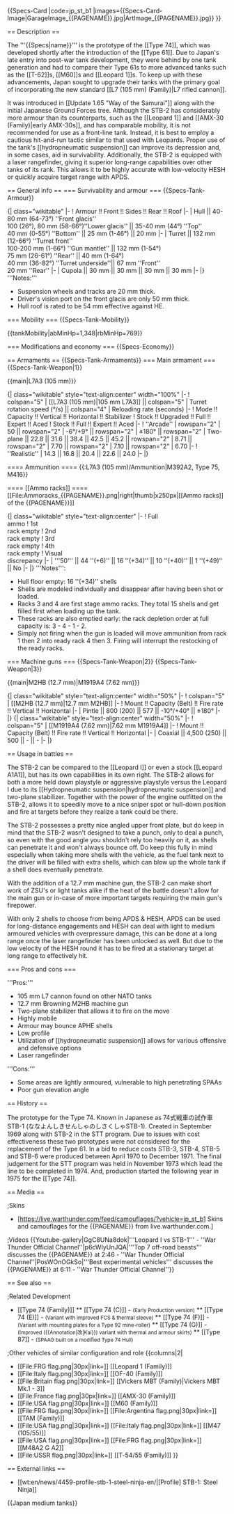 {{Specs-Card
|code=jp_st_b1
|images={{Specs-Card-Image|GarageImage_{{PAGENAME}}.jpg|ArtImage_{{PAGENAME}}.jpg}}
}}

== Description ==
<!-- ''In the description, the first part should be about the history of the creation and combat usage of the vehicle, as well as its key features. In the second part, tell the reader about the ground vehicle in the game. Insert a screenshot of the vehicle, so that if the novice player does not remember the vehicle by name, he will immediately understand what kind of vehicle the article is talking about.'' -->
The '''{{Specs|name}}''' is the prototype of the [[Type 74]], which was developed shortly after the introduction of the [[Type 61]]. Due to Japan's late entry into post-war tank development, they were behind by one tank generation and had to compare their Type 61s to more advanced tanks such as the [[T-62]]s, [[M60]]s and [[Leopard 1]]s. To keep up with these advancements, Japan sought to upgrade their tanks with the primary goal of incorporating the new standard [[L7 (105 mm) (Family)|L7 rifled cannon]].

It was introduced in [[Update 1.65 "Way of the Samurai"]] along with the initial Japanese Ground Forces tree. Although the STB-2 has considerably more armour than its counterparts, such as the [[Leopard 1]] and [[AMX-30 (Family)|early AMX-30s]], and has comparable mobility, it is not recommended for use as a front-line tank. Instead, it is best to employ a cautious hit-and-run tactic similar to that used with Leopards. Proper use of the tank's [[hydropneumatic suspension]] can improve its depression and, in some cases, aid in survivability. Additionally, the STB-2 is equipped with a laser rangefinder, giving it superior long-range capabilities over other tanks of its rank. This allows it to be highly accurate with low-velocity HESH or quickly acquire target range with APDS.

== General info ==
=== Survivability and armour ===
{{Specs-Tank-Armour}}
<!-- ''Describe armour protection. Note the most well protected and key weak areas. Appreciate the layout of modules as well as the number and location of crew members. Is the level of armour protection sufficient, is the placement of modules helpful for survival in combat? If necessary use a visual template to indicate the most secure and weak zones of the armour.'' -->
{| class="wikitable"
|-
! Armour !! Front !! Sides !! Rear !! Roof
|-
| Hull || 40-80 mm (64-73°) ''Front glacis'' <br> 100 (26°), 80 mm (58-66°)''Lower glacis'' || 35-40 mm (44°) ''Top'' <br> 40 mm (0-55°) ''Bottom'' || 25 mm (1-46°) || 20 mm
|-
| Turret || 132 mm (12-66°) ''Turret front'' <br> 100-200 mm (1-66°) ''Gun mantlet'' || 132 mm (1-54°) <br> 75 mm (26-61°) ''Rear'' || 40 mm (1-64°) <br> 40 mm (36-82°) ''Turret underside''|| 67 mm ''Front'' <br> 20 mm ''Rear''
|-
| Cupola || 30 mm || 30 mm || 30 mm || 30 mm
|-
|}
'''Notes:'''

* Suspension wheels and tracks are 20 mm thick.
* Driver's vision port on the front glacis are only 50 mm thick.
* Hull roof is rated to be 54 mm effective against HE.

=== Mobility ===
{{Specs-Tank-Mobility}}
<!-- ''Write about the mobility of the ground vehicle. Estimate the specific power and manoeuvrability, as well as the maximum speed forwards and backwards.'' -->

{{tankMobility|abMinHp=1,348|rbMinHp=769}}

=== Modifications and economy ===
{{Specs-Economy}}

== Armaments ==
{{Specs-Tank-Armaments}}
=== Main armament ===
{{Specs-Tank-Weapon|1}}
<!-- ''Give the reader information about the characteristics of the main gun. Assess its effectiveness in a battle based on the reloading speed, ballistics and the power of shells. Do not forget about the flexibility of the fire, that is how quickly the cannon can be aimed at the target, open fire on it and aim at another enemy. Add a link to the main article on the gun: <code><nowiki>{{main|Name of the weapon}}</nowiki></code>. Describe in general terms the ammunition available for the main gun. Give advice on how to use them and how to fill the ammunition storage.'' -->
{{main|L7A3 (105 mm)}}

{| class="wikitable" style="text-align:center" width="100%"
|-
! colspan="5" | [[L7A3 (105 mm)|105 mm L7A3]] || colspan="5" | Turret rotation speed (°/s) || colspan="4" | Reloading rate (seconds)
|-
! Mode !! Capacity !! Vertical !! Horizontal !! Stabilizer
! Stock !! Upgraded !! Full !! Expert !! Aced
! Stock !! Full !! Expert !! Aced
|-
! ''Arcade''
| rowspan="2" | 50 || rowspan="2" | -6°/+9° || rowspan="2" | ±180° || rowspan="2" | Two-plane || 22.8 || 31.6 || 38.4 || 42.5 || 45.2 || rowspan="2" | 8.71 || rowspan="2" | 7.70 || rowspan="2" | 7.10 || rowspan="2" | 6.70
|-
! ''Realistic''
| 14.3 || 16.8 || 20.4 || 22.6 || 24.0
|-
|}

==== Ammunition ====
{{:L7A3 (105 mm)/Ammunition|M392A2, Type 75, M416}}

==== [[Ammo racks]] ====
[[File:Ammoracks_{{PAGENAME}}.png|right|thumb|x250px|[[Ammo racks]] of the {{PAGENAME}}]]
<!-- '''Last updated: 1.101.1.16''' -->
{| class="wikitable" style="text-align:center"
|-
! Full<br>ammo
! 1st<br>rack empty
! 2nd<br>rack empty
! 3rd<br>rack empty
! 4th<br>rack empty
! Visual<br>discrepancy
|-
| '''50''' || 44&nbsp;''(+6)'' || 16&nbsp;''(+34)'' || 10&nbsp;''(+40)'' || 1&nbsp;''(+49)'' || No
|-
|}
'''Notes''':

* Hull floor empty: 16&nbsp;''(+34)'' shells
* Shells are modeled individually and disappear after having been shot or loaded.
* Racks 3 and 4 are first stage ammo racks. They total 15 shells and get filled first when loading up the tank.
* These racks are also emptied early: the rack depletion order at full capacity is: 3 - 4 - 1 - 2.
* Simply not firing when the gun is loaded will move ammunition from rack 1 then 2 into ready rack 4 then 3. Firing will interrupt the restocking of the ready racks.

=== Machine guns ===
{{Specs-Tank-Weapon|2}}
{{Specs-Tank-Weapon|3}}
<!-- ''Offensive and anti-aircraft machine guns not only allow you to fight some aircraft but also are effective against lightly armoured vehicles. Evaluate machine guns and give recommendations on its use.'' -->
{{main|M2HB (12.7 mm)|M1919A4 (7.62 mm)}}

{| class="wikitable" style="text-align:center" width="50%"
|-
! colspan="5" | [[M2HB (12.7 mm)|12.7 mm M2HB]]
|-
! Mount !! Capacity (Belt) !! Fire rate !! Vertical !! Horizontal
|-
| Pintle || 800 (200) || 577 || -10°/+40° || ±180°
|-
|}
{| class="wikitable" style="text-align:center" width="50%"
|-
! colspan="5" | [[M1919A4 (7.62 mm)|7.62 mm M1919A4]]
|-
! Mount !! Capacity (Belt) !! Fire rate !! Vertical !! Horizontal
|-
| Coaxial || 4,500 (250) || 500 || - || -
|-
|}

== Usage in battles ==
<!-- ''Describe the tactics of playing in the vehicle, the features of using vehicles in the team and advice on tactics. Refrain from creating a "guide" - do not impose a single point of view but instead give the reader food for thought. Describe the most dangerous enemies and give recommendations on fighting them. If necessary, note the specifics of the game in different modes (AB, RB, SB).'' -->
The STB-2 can be compared to the [[Leopard I]] or even a stock [[Leopard A1A1]], but has its own capabilities in its own right. The STB-2 allows for both a more held down playstyle or aggressive playstyle versus the Leopard I due to its [[Hydropneumatic suspension|hydropneumatic suspension]] and two-plane stabilizer. Together with the power of the engine outfitted on the STB-2, allows it to speedily move to a nice sniper spot or hull-down position and fire at targets before they realize a tank could be there.

The STB-2 possesses a pretty nice angled upper front plate, but do keep in mind that the STB-2 wasn't designed to take a punch, only to deal a punch, so even with the good angle you shouldn't rely too heavily on it, as shells can penetrate it and won't always bounce off. Do keep this fully in mind especially when taking more shells with the vehicle, as the fuel tank next to the driver will be filled with extra shells, which can blow up the whole tank if a shell does eventually penetrate.

With the addition of a 12.7 mm machine gun, the STB-2 can make short work of ZSU's or light tanks alike if the heat of the battle doesn't allow for the main gun or in-case of more important targets requiring the main gun's firepower.

With only 2 shells to choose from being APDS & HESH, APDS can be used for long-distance engagements and HESH can deal with light to medium armoured vehicles with overpressure damage, this can be done at a long range once the laser rangefinder has been unlocked as well. But due to the low velocity of the HESH round it has to be fired at a stationary target at long range to effectively hit.

=== Pros and cons ===
<!-- ''Summarise and briefly evaluate the vehicle in terms of its characteristics and combat effectiveness. Mark its pros and cons in a bulleted list. Try not to use more than 6 points for each of the characteristics. Avoid using categorical definitions such as "bad", "good" and the like - use substitutions with softer forms such as "inadequate" and "effective".'' -->

'''Pros:'''

* 105 mm L7 cannon found on other NATO tanks
* 12.7 mm Browning M2HB machine gun
* Two-plane stabilizer that allows it to fire on the move
* Highly mobile
* Armour may bounce APHE shells
* Low profile
* Utilization of [[hydropneumatic suspension]] allows for various offensive and defensive options
* Laser rangefinder

'''Cons:'''

* Some areas are lightly armoured, vulnerable to high penetrating SPAAs
* Poor gun elevation angle

== History ==
<!-- ''Describe the history of the creation and combat usage of the vehicle in more detail than in the introduction. If the historical reference turns out to be too long, take it to a separate article, taking a link to the article about the vehicle and adding a block "/History" (example: <nowiki>https://wiki.warthunder.com/(Vehicle-name)/History</nowiki>) and add a link to it here using the <code>main</code> template. Be sure to reference text and sources by using <code><nowiki><ref></ref></nowiki></code>, as well as adding them at the end of the article with <code><nowiki><references /></nowiki></code>. This section may also include the vehicle's dev blog entry (if applicable) and the in-game encyclopedia description (under <code><nowiki>=== In-game description ===</nowiki></code>, also if applicable).'' -->
The prototype for the Type 74. Known in Japanese as 74式戦車の試作車STB-1 (ななよんしきせんしゃのしさくしゃSTB-1). Created in September 1969 along with STB-2 in the STT program. Due to issues with cost effectiveness these two prototypes were not considered for the replacement of the Type 61. In a bid to reduce costs STB-3, STB-4, STB-5 and STB-6 were produced between April 1970 to December 1971. The final judgement for the STT program was held in November 1973 which lead the line to be completed in 1974. And, production started the following year in 1975 for the [[Type 74]].

== Media ==
<!-- ''Excellent additions to the article would be video guides, screenshots from the game, and photos.'' -->

;Skins

* [https://live.warthunder.com/feed/camouflages/?vehicle=jp_st_b1 Skins and camouflages for the {{PAGENAME}} from live.warthunder.com.]

;Videos
{{Youtube-gallery|GgC8UNa8dok|'''Leopard I vs STB-1''' - ''War Thunder Official Channel''|p6cWlyUnJQA|'''Top 7 off-road beasts''' discusses the {{PAGENAME}} at 2:46 - ''War Thunder Official Channel''|PosWOnOGkSo|'''Best experimental vehicles''' discusses the {{PAGENAME}} at 6:11 - ''War Thunder Official Channel''}}

== See also ==
<!-- ''Links to the articles on the War Thunder Wiki that you think will be useful for the reader, for example:''
* ''reference to the series of the vehicles;''
* ''links to approximate analogues of other nations and research trees.'' -->

;Related Development

* [[Type 74 (Family)]]
** [[Type 74 (C)]] - <small>(Early Production version)</small>
** [[Type 74 (E)]] - <small>(Variant with improved FCS & thermal sleeve)</small>
** [[Type 74 (F)]] - <small>(Variant with mounting plates for a Type 92 mine-roller)</small>
** [[Type 74 (G)]] - <small>(Improved ({{Annotation|改|Kai}}) variant with thermal and armour skirts)</small>
** [[Type 87]] - <small>(SPAAG built on a modified Type 74 Hull)</small>

;Other vehicles of similar configuration and role
{{columns|2|
* [[File:FRG flag.png|30px|link=]] [[Leopard 1 (Family)]]
* [[File:Italy flag.png|30px|link=]] [[OF-40 (Family)]]
* [[File:Britain flag.png|30px|link=]] [[Vickers MBT (Family)|Vickers MBT Mk.1 - 3]]
* [[File:France flag.png|30px|link=]] [[AMX-30 (Family)]]
* [[File:USA flag.png|30px|link=]] [[M60 (Family)]]
* [[File:FRG flag.png|30px|link=]] [[File:Argentina flag.png|30px|link=]] [[TAM (Family)]]
* [[File:USA flag.png|30px|link=]] [[File:Italy flag.png|30px|link=]] [[M47 (105/55)]]
* [[File:USA flag.png|30px|link=]] [[File:FRG flag.png|30px|link=]] [[M48A2 G A2]]
* [[File:USSR flag.png|30px|link=]] [[T-54/55 (Family)]]
}}

== External links ==
<!-- ''Paste links to sources and external resources, such as:''
* ''topic on the official game forum;''
* ''other literature.'' -->

* [[wt:en/news/4459-profile-stb-1-steel-ninja-en/|[Profile] STB-1: Steel Ninja]]

{{Japan medium tanks}}